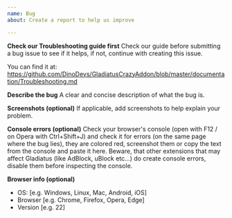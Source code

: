 ```yaml
---
name: Bug
about: Create a report to help us improve

---
```


**Check our Troubleshooting guide first**
Check our guide before submitting a bug issue to see if it helps, if not, continue with creating this issue.

You can find it at: 
https://github.com/DinoDevs/GladiatusCrazyAddon/blob/master/documentation/Troubleshooting.md

**Describe the bug**
A clear and concise description of what the bug is.

**Screenshots (optional)**
If applicable, add screenshots to help explain your problem.

**Console errors (optional)**
Check your browser's console (open with F12 / on Opera with Ctrl+Shift+J) and check it for errors (on the same page where the bug lies), they are colored red, screenshot them or copy the text from the console and paste it here. Beware, that other extensions that may affect Gladiatus (like AdBlock, uBlock etc...) do create console errors, disable them before inspecting the console.

**Browser info (optional)**
 - OS: [e.g. Windows, Linux, Mac, Android, iOS]
 - Browser [e.g. Chrome, Firefox, Opera, Edge]
 - Version [e.g. 22]

